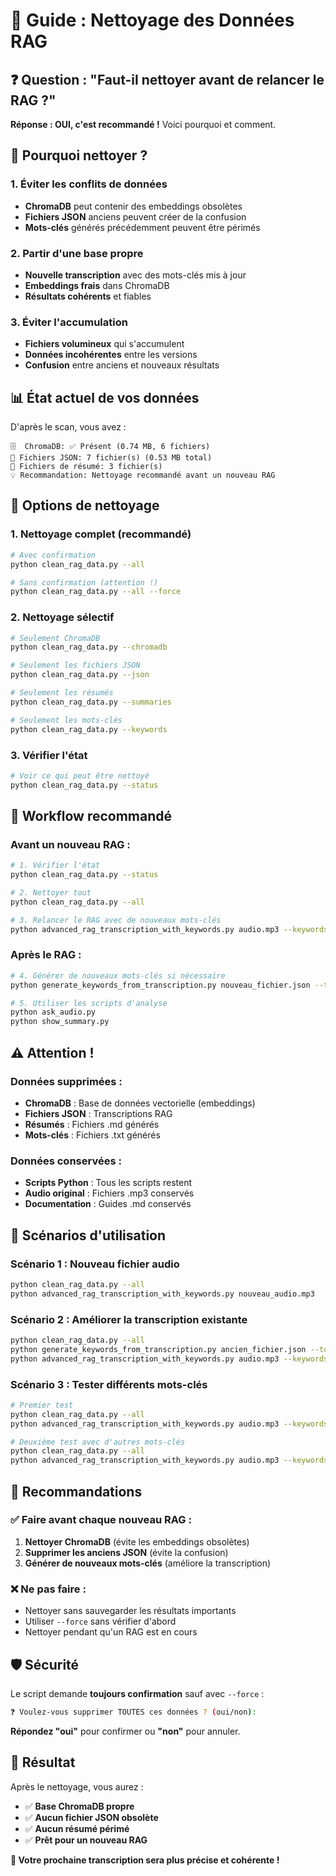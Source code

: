# 🧹 Guide : Nettoyage des Données RAG

## ❓ **Question : "Faut-il nettoyer avant de relancer le RAG ?"**

**Réponse : OUI, c'est recommandé !** Voici pourquoi et comment.

## 🎯 **Pourquoi nettoyer ?**

### **1. Éviter les conflits de données**
- **ChromaDB** peut contenir des embeddings obsolètes
- **Fichiers JSON** anciens peuvent créer de la confusion
- **Mots-clés** générés précédemment peuvent être périmés

### **2. Partir d'une base propre**
- **Nouvelle transcription** avec des mots-clés mis à jour
- **Embeddings frais** dans ChromaDB
- **Résultats cohérents** et fiables

### **3. Éviter l'accumulation**
- **Fichiers volumineux** qui s'accumulent
- **Données incohérentes** entre les versions
- **Confusion** entre anciens et nouveaux résultats

## 📊 **État actuel de vos données**

D'après le scan, vous avez :
```
🗄️  ChromaDB: ✅ Présent (0.74 MB, 6 fichiers)
📄 Fichiers JSON: 7 fichier(s) (0.53 MB total)
📝 Fichiers de résumé: 3 fichier(s)
💡 Recommandation: Nettoyage recommandé avant un nouveau RAG
```

## 🧹 **Options de nettoyage**

### **1. Nettoyage complet (recommandé)**
```bash
# Avec confirmation
python clean_rag_data.py --all

# Sans confirmation (attention !)
python clean_rag_data.py --all --force
```

### **2. Nettoyage sélectif**
```bash
# Seulement ChromaDB
python clean_rag_data.py --chromadb

# Seulement les fichiers JSON
python clean_rag_data.py --json

# Seulement les résumés
python clean_rag_data.py --summaries

# Seulement les mots-clés
python clean_rag_data.py --keywords
```

### **3. Vérifier l'état**
```bash
# Voir ce qui peut être nettoyé
python clean_rag_data.py --status
```

## 🚀 **Workflow recommandé**

### **Avant un nouveau RAG :**
```bash
# 1. Vérifier l'état
python clean_rag_data.py --status

# 2. Nettoyer tout
python clean_rag_data.py --all

# 3. Relancer le RAG avec de nouveaux mots-clés
python advanced_rag_transcription_with_keywords.py audio.mp3 --keywords-file nouveaux_mots_cles.txt
```

### **Après le RAG :**
```bash
# 4. Générer de nouveaux mots-clés si nécessaire
python generate_keywords_from_transcription.py nouveau_fichier.json --top 25

# 5. Utiliser les scripts d'analyse
python ask_audio.py
python show_summary.py
```

## ⚠️ **Attention !**

### **Données supprimées :**
- **ChromaDB** : Base de données vectorielle (embeddings)
- **Fichiers JSON** : Transcriptions RAG
- **Résumés** : Fichiers .md générés
- **Mots-clés** : Fichiers .txt générés

### **Données conservées :**
- **Scripts Python** : Tous les scripts restent
- **Audio original** : Fichiers .mp3 conservés
- **Documentation** : Guides .md conservés

## 🔄 **Scénarios d'utilisation**

### **Scénario 1 : Nouveau fichier audio**
```bash
python clean_rag_data.py --all
python advanced_rag_transcription_with_keywords.py nouveau_audio.mp3
```

### **Scénario 2 : Améliorer la transcription existante**
```bash
python clean_rag_data.py --all
python generate_keywords_from_transcription.py ancien_fichier.json --top 30
python advanced_rag_transcription_with_keywords.py audio.mp3 --keywords-file mots_cles_ameliores.txt
```

### **Scénario 3 : Tester différents mots-clés**
```bash
# Premier test
python clean_rag_data.py --all
python advanced_rag_transcription_with_keywords.py audio.mp3 --keywords "Azure, Microsoft"

# Deuxième test avec d'autres mots-clés
python clean_rag_data.py --all
python advanced_rag_transcription_with_keywords.py audio.mp3 --keywords "JIT, Zven, Mako"
```

## 🎯 **Recommandations**

### **✅ Faire avant chaque nouveau RAG :**
1. **Nettoyer ChromaDB** (évite les embeddings obsolètes)
2. **Supprimer les anciens JSON** (évite la confusion)
3. **Générer de nouveaux mots-clés** (améliore la transcription)

### **❌ Ne pas faire :**
- Nettoyer sans sauvegarder les résultats importants
- Utiliser `--force` sans vérifier d'abord
- Nettoyer pendant qu'un RAG est en cours

## 🛡️ **Sécurité**

Le script demande **toujours confirmation** sauf avec `--force` :
```bash
❓ Voulez-vous supprimer TOUTES ces données ? (oui/non):
```

**Répondez "oui"** pour confirmer ou **"non"** pour annuler.

## 🎉 **Résultat**

Après le nettoyage, vous aurez :
- ✅ **Base ChromaDB propre**
- ✅ **Aucun fichier JSON obsolète**
- ✅ **Aucun résumé périmé**
- ✅ **Prêt pour un nouveau RAG**

**🚀 Votre prochaine transcription sera plus précise et cohérente !**
